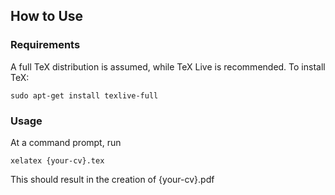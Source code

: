 ## How to Use

### Requirements

A full TeX distribution is assumed, while TeX Live is recommended. To install TeX:
```
sudo apt-get install texlive-full
```

### Usage

At a command prompt, run
```
xelatex {your-cv}.tex
```

This should result in the creation of {your-cv}.pdf



